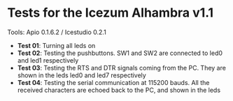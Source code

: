 # Tests for the Icezum Alhambra v1.1  

Tools:  Apio 0.1.6.2  / Icestudio 0.2.1

* **Test 01**: Turning all leds on
* **Test 02**: Testing the pushbuttons. SW1 and SW2 are connected to led0 and led1 respectively
* **Test 03**: Testing the RTS and DTR signals coming from the PC. They are shown in the leds led0 and led7 respectively
* **Test 04**: Testing the serial communication at 115200 bauds. All the received characters are echoed back to the PC, and shown in the leds
